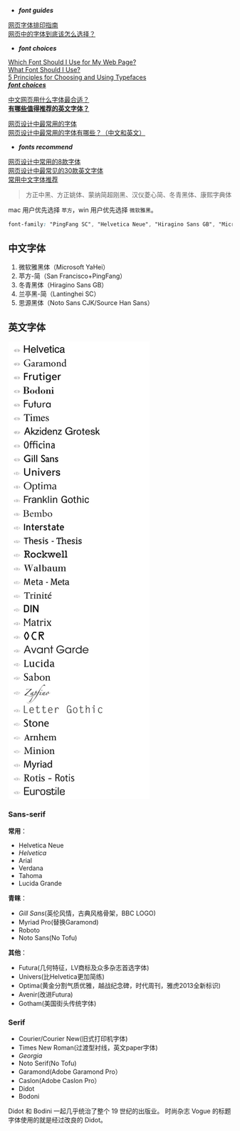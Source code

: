- ***font guides***

[网页字体排印指南](http://www.jianshu.com/p/0ae5de404e75)  
[网页中的字体到底该怎么选择？](http://www.jianshu.com/p/81d4486bc816)  

- ***font choices***

[Which Font Should I Use for My Web Page?](https://www.thesitewizard.com/webdesign/which-fonts-to-use.shtml)  
[What Font Should I Use? ](http://drmarkwomack.com/a-writing-handbook/style/typography/)  
[5 Principles for Choosing and Using Typefaces](https://www.smashingmagazine.com/2010/12/what-font-should-i-use-five-principles-for-choosing-and-using-typefaces/)  
[***font choices***](https://designschool.canva.com/font-design/)  

[中文网页用什么字体最合适？](https://www.zhihu.com/question/20404847)  
[**有哪些值得推荐的英文字体？**](https://www.zhihu.com/question/23210530)  

[网页设计中最常用的字体](http://www.cnblogs.com/fxair/p/3495004.html)  
[网页设计中最常用的字体有哪些？（中文和英文）](https://www.zhihu.com/question/19680724)  

- ***fonts recommend***

[网页设计中常用的8款字体](http://www.jianshu.com/p/66f66e9e0d56)  
[网页设计中最常见的30款英文字体](http://www.uisdc.com/30-west-typegraph-in-web-design)  
[常用中文字体推荐](http://blog.sina.com.cn/s/blog_a737d07c01013kwi.html)  

> 方正中黑、方正姚体、蒙纳简超刚黑、汉仪菱心简、冬青黑体、康熙字典体

mac 用户优先选择 `苹方`，win 用户优先选择 `微软雅黑`。

```CSS
font-family: "PingFang SC", "Helvetica Neue", "Hiragino Sans GB", "Microsoft YaHei", "微软雅黑", Helvetica, Arial, Verdana, sans-serif;
```

## 中文字体
1. 微软雅黑体（Microsoft YaHei）  
2. 苹方-简（San Francisco+PingFang）  
3. 冬青黑体（Hiragino Sans GB）  
4. 兰亭黑-简（Lantinghei SC）  
5. 思源黑体（Noto Sans CJK/Source Han Sans）  

## 英文字体
![30种最佳英文字体](30种最佳英文字体.jpg)

### Sans-serif
**常用**：

- Helvetica Neue  
- *Helvetica*  
- Arial  
- Verdana  
- Tahoma  
- Lucida Grande  

**青睐**：

- *Gill Sans*(英伦风情，古典风格骨架，BBC LOGO)  
- Myriad Pro(替换Garamond)  
- Roboto  
- Noto Sans(No Tofu)  

**其他**：

- Futura(几何特征，LV商标及众多杂志首选字体)  
- Univers(比Helvetica更加简练)  
- Optima(黄金分割气质优雅，越战纪念碑，时代周刊，雅虎2013全新标识)  
- Avenir(改进Futura)  
- Gotham(美国街头传统字体)  

### Serif
- Courier/Courier New(旧式打印机字体)  
- Times New Roman(过渡型衬线，英文paper字体)  
- *Georgia*  
- Noto Serif(No Tofu)  
- Garamond(Adobe Garamond Pro）  
- Caslon(Adobe Caslon Pro）  
- Didot  
- Bodoni  

Didot 和 Bodini 一起几乎统治了整个 19 世纪的出版业。
时尚杂志 Vogue 的标题字体使用的就是经过改良的 Didot。 
